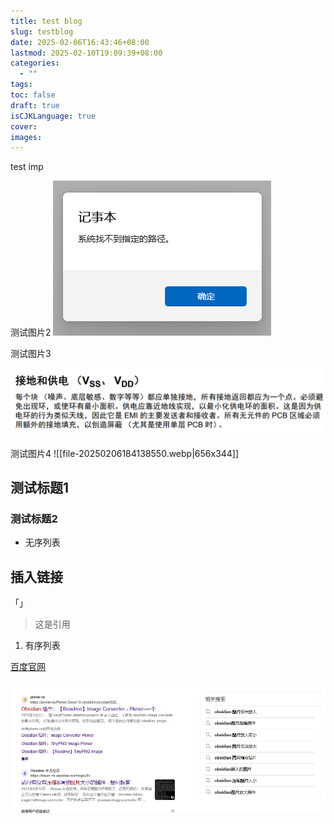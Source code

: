 ```yaml
---
title: test blog
slug: testblog
date: 2025-02-06T16:43:46+08:00
lastmod: 2025-02-10T19:09:39+08:00
categories:
  - ""
tags: 
toc: false
draft: true
isCJKLanguage: true
cover: 
images:
---
```


test imp 

<!--more-->

测试图片2
![test](file-20250206164413309.png)

测试图片3

![](file-20250206164804372.png)

测试图片4
![[file-20250206184138550.webp|656x344]]


## 测试标题1

### 测试标题2 




* 无序列表

## 插入链接


「」

> 这是引用

1. 有序列表

[百度官网](https://www.baidu.com/)


![|500x209](./file-20250206185247504.webp)